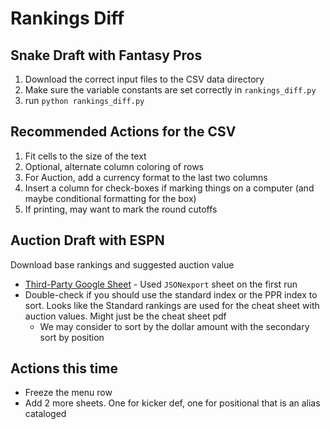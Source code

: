 # Rankings Diff

## Snake Draft with Fantasy Pros

1. Download the correct input files to the CSV data directory
2. Make sure the variable constants are set correctly in `rankings_diff.py`
3. run `python rankings_diff.py`

## Recommended Actions for the CSV
1. Fit cells to the size of the text
2. Optional, alternate column coloring of rows
3. For Auction, add a currency format to the last two columns
4. Insert a column for check-boxes if marking things on a computer (and maybe conditional formatting for the box)
5. If printing, may want to mark the round cutoffs

## Auction Draft with ESPN

Download base rankings and suggested auction value
- [Third-Party Google Sheet](https://docs.google.com/spreadsheets/d/149NUwr9QRggJrdtuk2KG_eo-jXSOjEU1XCfUSHcBINw/edit?usp=sharing) - Used `JSONexport` sheet on the first run
- Double-check if you should use the standard index or the PPR index to sort. Looks like the Standard rankings are used for the cheat sheet with auction values. Might just be the cheat sheet pdf
  - We may consider to sort by the dollar amount with the secondary sort by position

## Actions this time
 - Freeze the menu row
 - Add 2 more sheets. One for kicker def, one for positional that is an alias cataloged
  